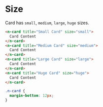 # Size
Card has `small`, `medium`, `large`, `huge` sizes.
```html
<n-card title="Small Card" size="small">
  Card Content
</n-card>
<n-card title="Medium Card" size="medium">
  Card Content
</n-card>
<n-card title="Large Card" size="large">
  Card Content
</n-card>
<n-card title="Huge Card" size="huge">
  Card Content
</n-card>
```
```css
.n-card {
  margin-bottom: 12px;
}
```